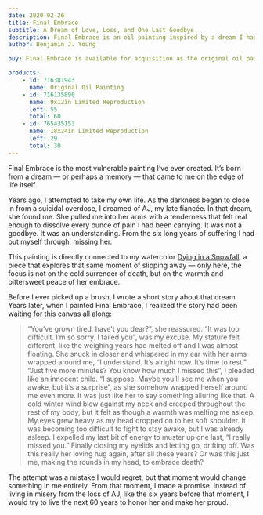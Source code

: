 ```yaml
---
date: 2020-02-26
title: Final Embrace
subtitle: A Dream of Love, Loss, and One Last Goodbye
description: Final Embrace is an oil painting inspired by a dream I had while slipping into darkness after a suicidal overdose, where my late fiancée, Andrea, held me in a loving, forgiving embrace. Connected to my watercolor Dying in a Snowfall, it captures not the cold surrender of death, but the warmth of a love so deep it reaches beyond it.
author: Benjamin J. Young

buy: Final Embrace is available for acquisition as the original oil painting or as a high-quality limited reproduction. Collectors may choose between owning the one-of-a-kind original or a museum-grade print that preserves the emotional depth and detail of the work. Both options offer a meaningful way to bring this powerful and personal piece into your collection.

products:
    - id: 716381943
      name: Original Oil Painting
    - id: 716135890
      name: 9x12in Limited Reproduction
      left: 55
      total: 60
    - id: 765435153
      name: 18x24in Limited Reproduction
      left: 29
      total: 30
---
```


Final Embrace is the most vulnerable painting I’ve ever created. It’s born from a dream — or perhaps a memory — that came to me on the edge of life itself.

<!--more-->

Years ago, I attempted to take my own life. As the darkness began to close in from a suicidal overdose, I dreamed of AJ, my late fiancée. In that dream, she found me. She pulled me into her arms with a tenderness that felt real enough to dissolve every ounce of pain I had been carrying. It was not a goodbye. It was an understanding. From the six long years of suffering I had put myself through, missing her.

This painting is directly connected to my watercolor [Dying in a Snowfall](/story/dying-in-a-snowfall), a piece that explores that same moment of slipping away — only here, the focus is not on the cold surrender of death, but on the warmth and bittersweet peace of her embrace.

Before I ever picked up a brush, I wrote a short story about that dream. Years later, when I painted Final Embrace, I realized the story had been waiting for this canvas all along:

> “You’ve grown tired, have’t you dear?”, she reassured. “It was too difficult. I’m so sorry. I failed you”, was my excuse. My stature felt different, like the weighing years had melted off and I was almost floating. She snuck in closer and whispered in my ear with her arms wrapped around me, “I understand. It’s alright now. It’s time to rest.” “Just five more minutes? You know how much I missed this”, I pleaded like an innocent child. “I suppose. Maybe you’ll see me when you awake, but it’s a surprise”, as she somehow wrapped herself around me even more. It was just like her to say something alluring like that. A cold winter wind blew against my neck and creeped throughout the rest of my body, but it felt as though a warmth was melting me asleep. My eyes grew heavy as my head dropped on to her soft shoulder. It was becoming too difficult to fight to stay awake, but I was already asleep. I expelled my last bit of energy to muster up one last, “I really missed you.” Finally closing my eyelids and letting go, drifting off. Was this really her loving hug again, after all these years? Or was this just me, making the rounds in my head, to embrace death?

The attempt was a mistake I would regret, but that moment would change something in me entirely. From that moment, I made a promise. Instead of living in misery from the loss of AJ, like the six years before that moment, I would try to live the next 60 years to honor her and make her proud.